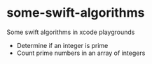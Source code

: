 # some-swift-algorithms
Some swift algorithms in xcode playgrounds

- Determine if an integer is prime 
- Count prime numbers in an array of integers
